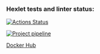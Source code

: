 ### Hexlet tests and linter status:
[![Actions Status](https://github.com/bigspawn100/devops-for-programmers-project-lvl1/workflows/hexlet-check/badge.svg)](https://github.com/bigspawn100/devops-for-programmers-project-lvl1/actions)

[![Project pipeline](https://github.com/bigspawn100/devops-for-programmers-project-lvl1/actions/workflows/pull.yml/badge.svg?branch=main)](https://github.com/bigspawn100/devops-for-programmers-project-lvl1/actions/workflows/pull.yml)

[Docker Hub](https://hub.docker.com/repository/docker/bigspawn/devops-for-programmers-project-lvl1)

